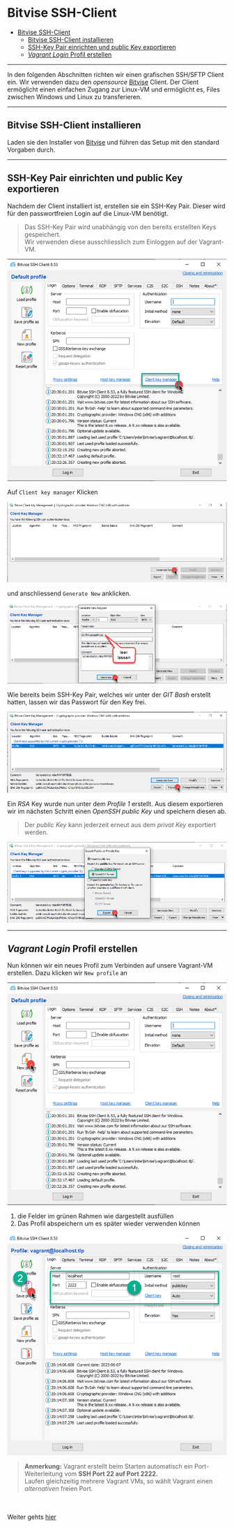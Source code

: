 [2]: https://www.bitvise.com/ssh-client-download "Bitvise SSH/SFTP Client"

# Bitvise SSH-Client

- [Bitvise SSH-Client](#bitvise-ssh-client)
  - [Bitvise SSH-Client installieren](#bitvise-ssh-client-installieren)
  - [SSH-Key Pair einrichten und public Key exportieren](#ssh-key-pair-einrichten-und-public-key-exportieren)
  - [*Vagrant Login* Profil erstellen](#vagrant-login-profil-erstellen)
 
---


In den folgenden Abschnitten richten wir einen grafischen SSH/SFTP Client ein. Wir verwenden dazu den *opensource* [Bitvise][2] Client. Der Client ermöglicht einen einfachen Zugang zur Linux-VM und ermöglicht es, Files zwischen Windows und Linux zu transferieren. 



---

## Bitvise SSH-Client installieren

Laden sie den Installer von [Bitvise][2] und führen das Setup mit den standard Vorgaben durch.

---

## SSH-Key Pair einrichten und public Key exportieren

Nachdem der Client installiert ist, erstellen sie ein SSH-Key Pair. Dieser wird für den passwortfreien Login auf die Linux-VM benötigt.

> Das SSH-Key Pair wird unabhängig von den bereits erstellten Keys gespeichert. <br>
> Wir verwenden diese ausschliesslich zum Einloggen auf der Vagrant-VM.

![KeyPair erstellen](images/bw_0.png)

Auf `Client key manager` Klicken

![Client key manager](images/bw_1.png) 

und anschliessend `Generate New` anklicken.

![KeyPair erstellen](images/bw_2.png) 


Wie bereits beim SSH-Key Pair, welches wir unter der *GIT Bash* erstellt hatten, lassen wir das Passwort für den Key frei.

![KeyPair erstellen](images/bw_3.png)

Ein *RSA* Key wurde nun unter dem *Profile 1* erstellt. Aus diesem exportieren wir im nächsten Schritt einen *OpenSSH public Key* und speichern diesen ab. 

> Der *public Key* kann jederzeit erneut aus dem *privat Key* exportiert werden.

![public key exportieren](images/bw_4.png) 

---

## *Vagrant Login* Profil erstellen

Nun können wir ein neues Profil zum Verbinden auf unsere Vagrant-VM erstellen. Dazu klicken wir `New profile` an

![KeyPair erstellen](images/bw_5.png) 

1. die Felder im grünen Rahmen wie dargestellt ausfüllen
2. Das Profil abspeichern um es später wieder verwenden können

![Profil definieren](images/bw_7.png) 

> **Anmerkung:** Vagrant erstellt beim Starten automatisch ein Port-Weiterleitung vom **SSH Port 22 auf Port 2222.**<br>
> Laufen gleichzeitig mehrere Vagrant VMs, so wählt Vagrant einen *alternativen* freien Port.

<br><br>
Weiter gehts [hier](README.md)

 